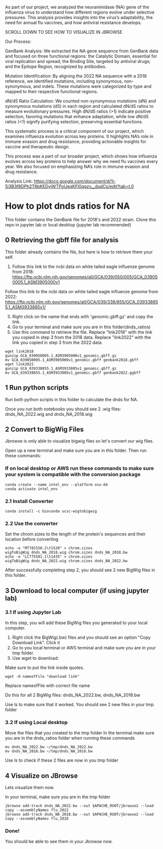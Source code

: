 As part of our project, we analyzed the neuraminidase (NA) gene of the influenza virus to understand how different regions evolve under selective pressures. This analysis provides insights into the virus’s adaptability, the need for annual flu vaccines, and how antiviral resistance develops.

SCROLL DOWN TO SEE HOW TO VISUALIZE IN JBROWSE

Our Process:

GenBank Analysis: We extracted the NA gene sequence from GenBank data and focused on three functional regions: the Catalytic Domain, essential for viral replication and spread; the Binding Site, targeted by antiviral drugs; and the Epitope Region, recognized by antibodies.

Mutation Identification: By aligning the 2022 NA sequence with a 2018 reference, we identified mutations, including synonymous, non-synonymous, and indels. These mutations were categorized by type and mapped to their respective functional regions.

dN/dS Ratio Calculation: We counted non-synonymous mutations (dN) and synonymous mutations (dS) in each region and calculated dN/dS ratios to measure evolutionary pressures. High dN/dS ratios (>1) indicate positive selection, favoring mutations that enhance adaptation, while low dN/dS ratios (<1) signify purifying selection, preserving essential functions.

This systematic process is a critical component of our project, which examines influenza evolution across key proteins. It highlights NA’s role in immune evasion and drug resistance, providing actionable insights for vaccine and therapeutic design.



This process was a part of our broader project, which  shows how influenza evolves across key proteins to help answer why we need flu vaccines every year. We also focused on emphasizing NA’s role in immune evasion and drug resistance.


Analysis Link: https://docs.google.com/document/d/1i-5i3B3f8DPh2T6bKEDyjWTPoUeqKFl0qgzv__dudCs/edit?tab=t.0 

# How to plot dnds ratios for NA

This folder contains the GenBank file for 2018's and 2022 strain.
Clone this repo in jupyter lab or local desktop (jupyter lab recommended)

## 0 Retrieving the gbff file for analysis

This folder already contains the file, but here is how to retrieve them your self.

1. Follow this link to the ncbi data on white tailed eagle influenze genome from 2018: https://ftp.ncbi.nlm.nih.gov/genomes/all/GCA/039/050/005/GCA_039050005.1_ASM3905000v1

Follow this link to the ncbi data on white tailed eagle influenze genome from 2022:
https://ftp.ncbi.nlm.nih.gov/genomes/all/GCA/039/338/855/GCA_039338855.1_ASM3933885v1/

3. Right click on the name that ends with 'genomic.gbff.gz' and copy the link.
4. Go to your terminal and make sure you are in this folder(dnds_ratios)
5. Use this command to retrieve the file. Replace "link2018" with the link you copied in step 3 from the 2018 data. Replace "link2022" with the link you copied in step 3 from the 2022 data. 
```
wget link2018
gunzip GCA_039050005.1_ASM3905000v1_genomic.gbff.gz
mv GCA_039050005.1_ASM3905000v1_genomic.gbff genbank2018.gbff
wget link2022
gunzip GCA_039338855.1_ASM3933885v1_genomic.gbff.gz 
mv GCA_039338855.1_ASM3933885v1_genomic.gbff genbank2022.ggbff
```

## 1 Run python scripts

Run both python scripts in this folder to calculate the dnds for NA.

Once you run both notebooks you should see 2 .wig files: dnds_NA_2022.wig and dnds_NA_2018.wig

## 2 Convert to BigWig Files

Jbrowse is only able to visualize bigwig files so let's convert our wig files.

Open up a new terminal and make sure you are in this folder. Then run these commands:

### If on local desktop or AWS run these commands to make sure your system is compatible with the conversion package
```
conda create --name intel_env --platform osx-64
conda activate intel_env
```

### 2.1 Install Converter
```
conda install -c bioconda ucsc-wigtobigwig
```
### 2.2 Use the converter

Set the chrom.sizes to the length of the protein's sequences and their location before converting
```
echo -e "MT781550.2\t1520" > chrom.sizes
wigToBigWig dnds_NA_2018.wig chrom.sizes dnds_NA_2018.bw
echo -e "LC775581.1\t1435" > chrom.sizes
wigToBigWig dnds_NA_2022.wig chrom.sizes dnds_NA_2022.bw
```

After successfully completing step 2, you should see 2 new BigWig files in this folder.

## 3 Download to local computer (if using jupyter lab)

### 3.1 If using Jupyter Lab

In this step, you will add these BigWig files you generated to your local computer.

1. Right click the BigWig(.bw) files and you should see an option "Copy Download Link". Click it
2. Go to you local terminal or AWS terminal and make sure you are in your tmp folder.
3. Use wget to download:

Make sure to put the link inside quotes.
```
wget -O nameofFile "download link"
```
Replace nameofFile with correct file name

Do this for all 2 BigWig files: dnds_NA_2022.bw, dnds_NA_2018.bw

Use ls to make sure that it worked. You should see 2 new files in your tmp folder

### 3.2 If using Local desktop

Move the files that you created to the tmp folder
In the terminal make sure you are in the dnds_ratios folder when running these commands

```
mv dnds_NA_2022.bw ~/tmp/dnds_NA_2022.bw
mv dnds_NA_2018.bw ~/tmp/dnds_NA_2018.bw
```

Use ls to check if these 2 files are now in you tmp folder

## 4 Visualize on JBrowse

Lets visualize them now. 

In your terminal, make sure you are in the tmp folder

```
jbrowse add-track dnds_NA_2022.bw --out $APACHE_ROOT/jbrowse2 --load copy --assemblyNames flu_2022
jbrowse add-track dnds_NA_2018.bw --out $APACHE_ROOT/jbrowse2 --load copy --assemblyNames flu_2018
```

### Done!

You should be able to see them in your Jbrowse now.

